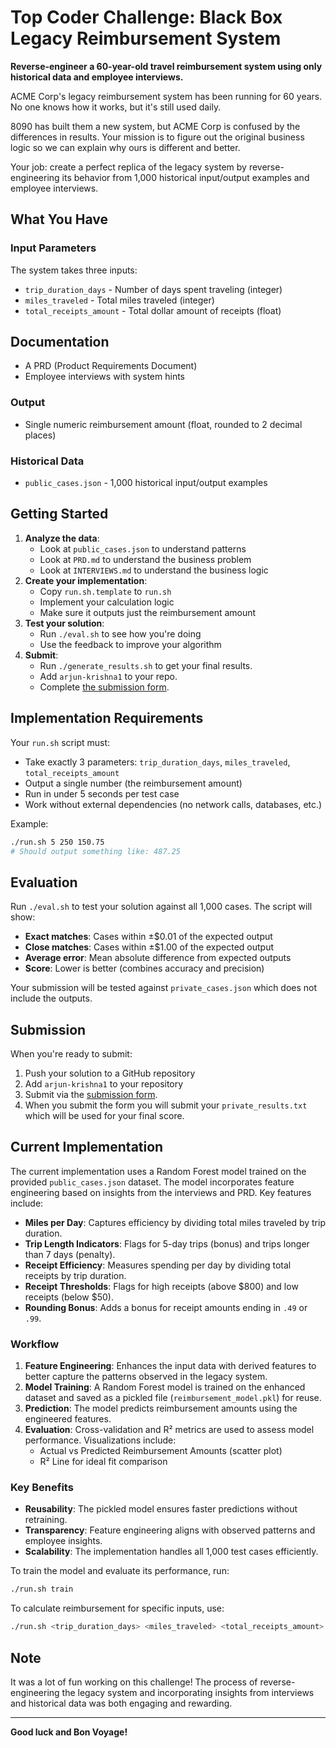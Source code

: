 # Top Coder Challenge: Black Box Legacy Reimbursement System

**Reverse-engineer a 60-year-old travel reimbursement system using only historical data and employee interviews.**

ACME Corp's legacy reimbursement system has been running for 60 years. No one knows how it works, but it's still used daily.

8090 has built them a new system, but ACME Corp is confused by the differences in results. Your mission is to figure out the original business logic so we can explain why ours is different and better.

Your job: create a perfect replica of the legacy system by reverse-engineering its behavior from 1,000 historical input/output examples and employee interviews.

## What You Have

### Input Parameters

The system takes three inputs:

- `trip_duration_days` - Number of days spent traveling (integer)
- `miles_traveled` - Total miles traveled (integer)
- `total_receipts_amount` - Total dollar amount of receipts (float)

## Documentation

- A PRD (Product Requirements Document)
- Employee interviews with system hints

### Output

- Single numeric reimbursement amount (float, rounded to 2 decimal places)

### Historical Data

- `public_cases.json` - 1,000 historical input/output examples

## Getting Started

1. **Analyze the data**:
   - Look at `public_cases.json` to understand patterns
   - Look at `PRD.md` to understand the business problem
   - Look at `INTERVIEWS.md` to understand the business logic
2. **Create your implementation**:
   - Copy `run.sh.template` to `run.sh`
   - Implement your calculation logic
   - Make sure it outputs just the reimbursement amount
3. **Test your solution**:
   - Run `./eval.sh` to see how you're doing
   - Use the feedback to improve your algorithm
4. **Submit**:
   - Run `./generate_results.sh` to get your final results.
   - Add `arjun-krishna1` to your repo.
   - Complete [the submission form](https://forms.gle/sKFBV2sFo2ADMcRt8).

## Implementation Requirements

Your `run.sh` script must:

- Take exactly 3 parameters: `trip_duration_days`, `miles_traveled`, `total_receipts_amount`
- Output a single number (the reimbursement amount)
- Run in under 5 seconds per test case
- Work without external dependencies (no network calls, databases, etc.)

Example:

```bash
./run.sh 5 250 150.75
# Should output something like: 487.25
```

## Evaluation

Run `./eval.sh` to test your solution against all 1,000 cases. The script will show:

- **Exact matches**: Cases within ±$0.01 of the expected output
- **Close matches**: Cases within ±$1.00 of the expected output
- **Average error**: Mean absolute difference from expected outputs
- **Score**: Lower is better (combines accuracy and precision)

Your submission will be tested against `private_cases.json` which does not include the outputs.

## Submission

When you're ready to submit:

1. Push your solution to a GitHub repository
2. Add `arjun-krishna1` to your repository
3. Submit via the [submission form](https://forms.gle/sKFBV2sFo2ADMcRt8).
4. When you submit the form you will submit your `private_results.txt` which will be used for your final score.

## Current Implementation

The current implementation uses a Random Forest model trained on the provided `public_cases.json` dataset. The model incorporates feature engineering based on insights from the interviews and PRD. Key features include:

- **Miles per Day**: Captures efficiency by dividing total miles traveled by trip duration.
- **Trip Length Indicators**: Flags for 5-day trips (bonus) and trips longer than 7 days (penalty).
- **Receipt Efficiency**: Measures spending per day by dividing total receipts by trip duration.
- **Receipt Thresholds**: Flags for high receipts (above $800) and low receipts (below $50).
- **Rounding Bonus**: Adds a bonus for receipt amounts ending in `.49` or `.99`.

### Workflow

1. **Feature Engineering**: Enhances the input data with derived features to better capture the patterns observed in the legacy system.
2. **Model Training**: A Random Forest model is trained on the enhanced dataset and saved as a pickled file (`reimbursement_model.pkl`) for reuse.
3. **Prediction**: The model predicts reimbursement amounts using the engineered features.
4. **Evaluation**: Cross-validation and R² metrics are used to assess model performance. Visualizations include:
   - Actual vs Predicted Reimbursement Amounts (scatter plot)
   - R² Line for ideal fit comparison

### Key Benefits

- **Reusability**: The pickled model ensures faster predictions without retraining.
- **Transparency**: Feature engineering aligns with observed patterns and employee insights.
- **Scalability**: The implementation handles all 1,000 test cases efficiently.

To train the model and evaluate its performance, run:
```bash
./run.sh train
```

To calculate reimbursement for specific inputs, use:
```bash
./run.sh <trip_duration_days> <miles_traveled> <total_receipts_amount>
```

## Note

It was a lot of fun working on this challenge! The process of reverse-engineering the legacy system and incorporating insights from interviews and historical data was both engaging and rewarding.

---

**Good luck and Bon Voyage!**
